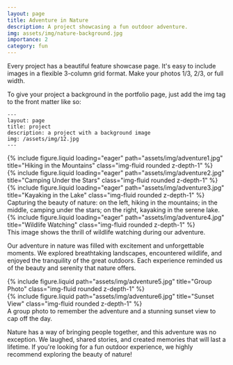 ```yaml
---
layout: page
title: Adventure in Nature
description: A project showcasing a fun outdoor adventure.
img: assets/img/nature-background.jpg
importance: 2
category: fun
---
```


Every project has a beautiful feature showcase page. 
It's easy to include images in a flexible 3-column grid format. 
Make your photos 1/3, 2/3, or full width.

To give your project a background in the portfolio page, just add the img tag to the front matter like so:

    ---
    layout: page
    title: project
    description: a project with a background image
    img: /assets/img/12.jpg
    ---

<div class="row">
    <div class="col-sm mt-3 mt-md-0">
        {% include figure.liquid loading="eager" path="assets/img/adventure1.jpg" title="Hiking in the Mountains" class="img-fluid rounded z-depth-1" %}
    </div>
    <div class="col-sm mt-3 mt-md-0">
        {% include figure.liquid loading="eager" path="assets/img/adventure2.jpg" title="Camping Under the Stars" class="img-fluid rounded z-depth-1" %}
    </div>
    <div class="col-sm mt-3 mt-md-0">
        {% include figure.liquid loading="eager" path="assets/img/adventure3.jpg" title="Kayaking in the Lake" class="img-fluid rounded z-depth-1" %}
    </div>
</div>
<div class="caption">
    Capturing the beauty of nature: on the left, hiking in the mountains; in the middle, camping under the stars; on the right, kayaking in the serene lake.
</div>

<div class="row">
    <div class="col-sm mt-3 mt-md-0">
        {% include figure.liquid loading="eager" path="assets/img/adventure4.jpg" title="Wildlife Watching" class="img-fluid rounded z-depth-1" %}
    </div>
</div>
<div class="caption">
    This image shows the thrill of wildlife watching during our adventure.
</div>

<p>
    Our adventure in nature was filled with excitement and unforgettable moments. We explored breathtaking landscapes, encountered wildlife, and enjoyed the tranquility of the great outdoors. Each experience reminded us of the beauty and serenity that nature offers.
</p>

<div class="row justify-content-sm-center">
    <div class="col-sm-8 mt-3 mt-md-0">
        {% include figure.liquid path="assets/img/adventure5.jpg" title="Group Photo" class="img-fluid rounded z-depth-1" %}
    </div>
    <div class="col-sm-4 mt-3 mt-md-0">
        {% include figure.liquid path="assets/img/adventure6.jpg" title="Sunset View" class="img-fluid rounded z-depth-1" %}
    </div>
</div>
<div class="caption">
    A group photo to remember the adventure and a stunning sunset view to cap off the day.
</div>

<p>
    Nature has a way of bringing people together, and this adventure was no exception. We laughed, shared stories, and created memories that will last a lifetime. If you're looking for a fun outdoor experience, we highly recommend exploring the beauty of nature!
</p>
